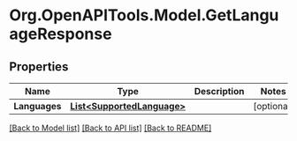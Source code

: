 # Org.OpenAPITools.Model.GetLanguageResponse

## Properties

Name | Type | Description | Notes
------------ | ------------- | ------------- | -------------
**Languages** | [**List&lt;SupportedLanguage&gt;**](SupportedLanguage.md) |  | [optional] 

[[Back to Model list]](../README.md#documentation-for-models) [[Back to API list]](../README.md#documentation-for-api-endpoints) [[Back to README]](../README.md)

